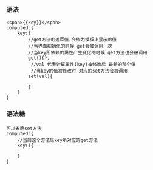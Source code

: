 ### 语法
    <span>{{key}}</span>
    computed:{
        key:{
            //get方法的返回值 会作为模板上显示的值
            //当界面初始化的时候 get会被调用一次
            //当key所依赖的属性产生变化的时候 get方法也会被调用
            get(){},
             //val 代表计算属性(key)被修改后 最新的那个值
             //当key的值被修改时 对应的set方法会被调用
            set(val){

            }
        }
    }

### 语法糖
    可以省略set方法
    computed:{
        //当前这个方法是key所对应的get方法
        key(){

        }
    }